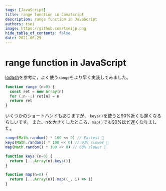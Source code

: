 ```yaml
---
tags: [JavaScript]
title: range function in JavaScript
description: range function in JavaScript
authors: tsei
image: https://github.com/tseijp.png
hide_table_of_contents: false
date: 2021-06-29
---
```


# range function in JavaScript

[lodash][lodash]を参考に，よく使う`range`をより早く実装してみました。

[lodash]: https://github.com/lodash/lodash/blob/2da024c3b4f9947a48517639de7560457cd4ec6c/.internal/baseRange.js#L12

```jsx
function range (n=0) {
  const ret = new Array(n)
  for (;n--;) ret[n] = n
  return ret
}
```

<!--truncate-->

いくつかのショートハンドもありますが、
`keys()`を使うと90%近くも遅くなるらしいです。
また、nを大きくしたところ、`map()`でも90%ほど遅くなりました。

```jsx
range(Math.random() * 100 << 0) // Fastest 💪
keys(Math.random() * 100 << 0) // 93% slower 🐢
map(Math.random() * 100 << 0) // 60% slower 🐢
```

```jsx
function keys (n=0) {
  return [...Array(n).keys()]
}

function map(n=0) {
  return [...Array(n)].map((_, i) => i)
}
```

